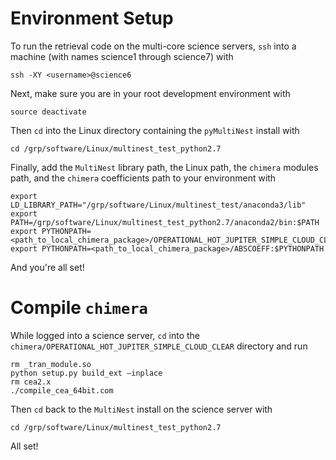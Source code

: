 # Environment Setup

To run the retrieval code on the multi-core science servers, `ssh` into a machine (with names science1 through science7) with

```
ssh -XY <username>@science6
```

Next, make sure you are in your root development environment with

```
source deactivate
```

Then `cd` into the Linux directory containing the `pyMultiNest` install with

```
cd /grp/software/Linux/multinest_test_python2.7
```

Finally, add the `MultiNest` library path, the Linux path, the `chimera` modules path, and the `chimera` coefficients path to your environment with

```
export LD_LIBRARY_PATH="/grp/software/Linux/multinest_test/anaconda3/lib"
export PATH=/grp/software/Linux/multinest_test_python2.7/anaconda2/bin:$PATH
export PYTHONPATH=<path_to_local_chimera_package>/OPERATIONAL_HOT_JUPITER_SIMPLE_CLOUD_CLEAR:$PYTHONPATH
export PYTHONPATH=<path_to_local_chimera_package>/ABSCOEFF:$PYTHONPATH
```
And you're all set!

# Compile `chimera`

While logged into a science server, `cd` into the `chimera/OPERATIONAL_HOT_JUPITER_SIMPLE_CLOUD_CLEAR` directory and run

```
rm _tran_module.so
python setup.py build_ext —inplace
rm cea2.x
./compile_cea_64bit.com
```

Then `cd` back to the `MultiNest` install on the science server with

`cd /grp/software/Linux/multinest_test_python2.7`

All set!
